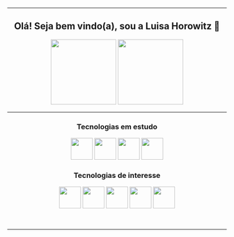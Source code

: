<div align="center">
  
  <hr>
  
  <h2> Olá! Seja bem vindo(a), sou a Luisa Horowitz 🥰 </h2>
  <img height="150em" src="https://github-readme-stats.vercel.app/api?username=luhoro&hide=issues,prs&count_private=true&show_icons=true&theme=radical"> <img height="150em"  src="https://github-readme-stats.vercel.app/api/top-langs/?username=luhoro&layout=compact&theme=radical">
  
  <hr>
  
  <h3> Tecnologias em estudo </h3>
  <img height="50px" width="50px" src="https://cdn.jsdelivr.net/gh/devicons/devicon/icons/html5/html5-plain-wordmark.svg" />
  <img height="50px" width="50px" src="https://cdn.jsdelivr.net/gh/devicons/devicon/icons/css3/css3-plain-wordmark.svg" />
  <img height="50px" width="50px" src="https://cdn.jsdelivr.net/gh/devicons/devicon/icons/sass/sass-original.svg" />
  <img height="50px" width="50px" src="https://cdn.jsdelivr.net/gh/devicons/devicon/icons/javascript/javascript-plain.svg" />
  
  <h3> Tecnologias de interesse </h3>
  <img height="50px" width="50px" src="https://cdn.jsdelivr.net/gh/devicons/devicon/icons/bootstrap/bootstrap-plain-wordmark.svg" />
  <img height="50px" width="50px" src="https://cdn.jsdelivr.net/gh/devicons/devicon/icons/tailwindcss/tailwindcss-plain.svg" />
  <img height="50px" width="50px" src="https://cdn.jsdelivr.net/gh/devicons/devicon/icons/typescript/typescript-plain.svg" />
  <img height="50px" width="50px" src="https://cdn.jsdelivr.net/gh/devicons/devicon/icons/nodejs/nodejs-plain.svg" />
  <img height="50px" width="50px" src="https://cdn.jsdelivr.net/gh/devicons/devicon/icons/react/react-original-wordmark.svg" />
  
  <br><hr>
  
</div>





